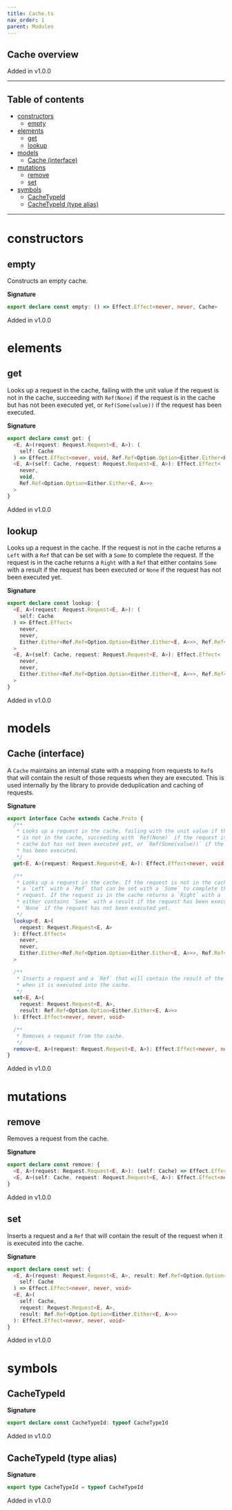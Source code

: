 ```yaml
---
title: Cache.ts
nav_order: 1
parent: Modules
---
```


## Cache overview

Added in v1.0.0

---

<h2 class="text-delta">Table of contents</h2>

- [constructors](#constructors)
  - [empty](#empty)
- [elements](#elements)
  - [get](#get)
  - [lookup](#lookup)
- [models](#models)
  - [Cache (interface)](#cache-interface)
- [mutations](#mutations)
  - [remove](#remove)
  - [set](#set)
- [symbols](#symbols)
  - [CacheTypeId](#cachetypeid)
  - [CacheTypeId (type alias)](#cachetypeid-type-alias)

---

# constructors

## empty

Constructs an empty cache.

**Signature**

```ts
export declare const empty: () => Effect.Effect<never, never, Cache>
```

Added in v1.0.0

# elements

## get

Looks up a request in the cache, failing with the unit value if the request
is not in the cache, succeeding with `Ref(None)` if the request is in the
cache but has not been executed yet, or `Ref(Some(value))` if the request
has been executed.

**Signature**

```ts
export declare const get: {
  <E, A>(request: Request.Request<E, A>): (
    self: Cache
  ) => Effect.Effect<never, void, Ref.Ref<Option.Option<Either.Either<E, A>>>>
  <E, A>(self: Cache, request: Request.Request<E, A>): Effect.Effect<
    never,
    void,
    Ref.Ref<Option.Option<Either.Either<E, A>>>
  >
}
```

Added in v1.0.0

## lookup

Looks up a request in the cache. If the request is not in the cache returns
a `Left` with a `Ref` that can be set with a `Some` to complete the
request. If the request is in the cache returns a `Right` with a `Ref` that
either contains `Some` with a result if the request has been executed or
`None` if the request has not been executed yet.

**Signature**

```ts
export declare const lookup: {
  <E, A>(request: Request.Request<E, A>): (
    self: Cache
  ) => Effect.Effect<
    never,
    never,
    Either.Either<Ref.Ref<Option.Option<Either.Either<E, A>>>, Ref.Ref<Option.Option<Either.Either<E, A>>>>
  >
  <E, A>(self: Cache, request: Request.Request<E, A>): Effect.Effect<
    never,
    never,
    Either.Either<Ref.Ref<Option.Option<Either.Either<E, A>>>, Ref.Ref<Option.Option<Either.Either<E, A>>>>
  >
}
```

Added in v1.0.0

# models

## Cache (interface)

A `Cache` maintains an internal state with a mapping from requests to `Ref`s
that will contain the result of those requests when they are executed. This
is used internally by the library to provide deduplication and caching of
requests.

**Signature**

```ts
export interface Cache extends Cache.Proto {
  /**
   * Looks up a request in the cache, failing with the unit value if the request
   * is not in the cache, succeeding with `Ref(None)` if the request is in the
   * cache but has not been executed yet, or `Ref(Some(value))` if the request
   * has been executed.
   */
  get<E, A>(request: Request.Request<E, A>): Effect.Effect<never, void, Ref.Ref<Option.Option<Either.Either<E, A>>>>

  /**
   * Looks up a request in the cache. If the request is not in the cache returns
   * a `Left` with a `Ref` that can be set with a `Some` to complete the
   * request. If the request is in the cache returns a `Right` with a `Ref` that
   * either contains `Some` with a result if the request has been executed or
   * `None` if the request has not been executed yet.
   */
  lookup<E, A>(
    request: Request.Request<E, A>
  ): Effect.Effect<
    never,
    never,
    Either.Either<Ref.Ref<Option.Option<Either.Either<E, A>>>, Ref.Ref<Option.Option<Either.Either<E, A>>>>
  >

  /**
   * Inserts a request and a `Ref` that will contain the result of the request
   * when it is executed into the cache.
   */
  set<E, A>(
    request: Request.Request<E, A>,
    result: Ref.Ref<Option.Option<Either.Either<E, A>>>
  ): Effect.Effect<never, never, void>

  /**
   * Removes a request from the cache.
   */
  remove<E, A>(request: Request.Request<E, A>): Effect.Effect<never, never, void>
}
```

Added in v1.0.0

# mutations

## remove

Removes a request from the cache.

**Signature**

```ts
export declare const remove: {
  <E, A>(request: Request.Request<E, A>): (self: Cache) => Effect.Effect<never, never, void>
  <E, A>(self: Cache, request: Request.Request<E, A>): Effect.Effect<never, never, void>
}
```

Added in v1.0.0

## set

Inserts a request and a `Ref` that will contain the result of the request
when it is executed into the cache.

**Signature**

```ts
export declare const set: {
  <E, A>(request: Request.Request<E, A>, result: Ref.Ref<Option.Option<Either.Either<E, A>>>): (
    self: Cache
  ) => Effect.Effect<never, never, void>
  <E, A>(
    self: Cache,
    request: Request.Request<E, A>,
    result: Ref.Ref<Option.Option<Either.Either<E, A>>>
  ): Effect.Effect<never, never, void>
}
```

Added in v1.0.0

# symbols

## CacheTypeId

**Signature**

```ts
export declare const CacheTypeId: typeof CacheTypeId
```

Added in v1.0.0

## CacheTypeId (type alias)

**Signature**

```ts
export type CacheTypeId = typeof CacheTypeId
```

Added in v1.0.0
